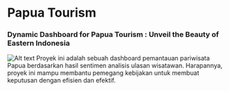 # Papua Tourism
### Dynamic Dashboard for Papua Tourism : Unveil the Beauty of Eastern Indonesia
![Alt text](https://unsplash.com/photos/an-aerial-view-of-a-river-surrounded-by-mountains-31g-OHQByK8)
Proyek ini adalah sebuah dashboard pemantauan pariwisata Papua berdasarkan hasil sentimen analisis ulasan wisatawan. 
Harapannya, proyek ini mampu membantu pemegang kebijakan untuk membuat keputusan dengan efisien 
dan efektif.
